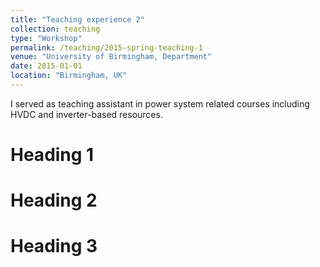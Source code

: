 ```yaml
---
title: "Teaching experience 2"
collection: teaching
type: "Workshop"
permalink: /teaching/2015-spring-teaching-1
venue: "University of Birmingham, Department"
date: 2015-01-01
location: "Birmingham, UK"
---
```


I served as teaching assistant in power system related courses including HVDC and inverter-based resources.

Heading 1
======

Heading 2
======

Heading 3
======
